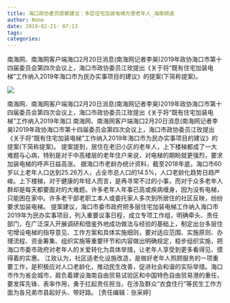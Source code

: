 ```yaml
---
title: 海口政协委员提案建议：多层住宅加装电梯方便老年人_海南频道
author: None
date: 2019-02-21- 07:13
tags: 
categories: 
---
```

南海网、南海网客户端海口2月20日消息(南海网记者李昊)2019年政协海口市第十四届委员会第四次会议上，海口市政协委员江玫提出《关于将“既有住宅加装电梯”工作纳入2019年海口市为民办实事项目的建议》的提案(下简称提案)。
<!-- more -->
                
<img align="center" border="0" src="http://p2.ifengimg.com/a/2016/0810/204c433878d5cf9size1_w16_h16.png" />
                
            
南海网、南海网客户端海口2月20日消息(南海网记者李昊)2019年政协海口市第十四届委员会第四次会议上，海口市政协委员江玫提出《关于将“既有住宅加装电梯”工作纳入2019年海口
南海网、南海网客户端海口2月20日消息(南海网记者李昊)2019年政协海口市第十四届委员会第四次会议上，海口市政协委员江玫提出《关于将“既有住宅加装电梯”工作纳入2019年海口市为民办实事项目的建议》的提案(下简称提案)。
提案提到，居住在老旧小区的老年人，上下楼梯都成了一大难题与心病，特别是对于中高楼层的老年住户来说，对电梯的期盼就更强烈，要求加装电梯的呼声日益高涨。
据海口市老龄办统计资料，截至2018年底，海口市60岁以上老年人口达到25.26万人，占全市总人口的14.5%，人口老龄化趋势日趋严峻。上下楼梯，对于健康的年轻人而言，是再寻常不过的小事，而对于众多老年人群却是每天都要面对的大难题。许多老年人年事已高或疾病缠身，因为没有电梯，只能困在家中。许多老干部老职工本人或委托家人多次到所居住的社区反映，纷纷要求加装电梯。
提案建议，海口市委市政府把多层住宅加装电梯工作纳入海口市2019年为民办实事项目，列入重要议事日程，成立专项工作组，明确牵头、责任部门，在广泛深入开展调研和借鉴外地成功做法与经验的基础上，制定出台多层住宅增设电梯的指导意见、工作方案和具体实施细则，要对适应范围、实施原则、办理流程、资金筹集、组织实施等重要环节和内容做出明确规定，稳步组织实施，把海口市委市政府对老年人的关爱转化为具体举措，让老年人享受到更多看得见、摸得着的实惠。
江玫认为，社区适老化设施改造，是做好老年人照顾服务的一项重要工作，是积极应对人口老龄化，推动民生改善，促进社会和谐的实际举措。海口市作为省会城市，肩负着建设海南自由贸易试验区和中国特色自由贸易港的重任，要发挥先锋、表率作用，勇于扛起责任担当，在涉及群众“衣食住行”等民生工作方面为各兄弟市县起好头、带好路。
[责任编辑：张采婷]
            
